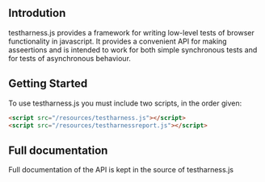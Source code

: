 ## Introdution ##

testharness.js provides a framework for writing low-level tests of
browser functionality in javascript. It provides a convenient API for
making asseertions and is intended to work for both simple synchronous
tests and for tests of asynchronous behaviour.

## Getting Started ##

To use testharness.js you must include two scripts, in the order given:

``` html
<script src="/resources/testharness.js"></script>
<script src="/resources/testharnessreport.js"></script>
```

## Full documentation ##

Full documentation of the API is kept in the source of testharness.js
